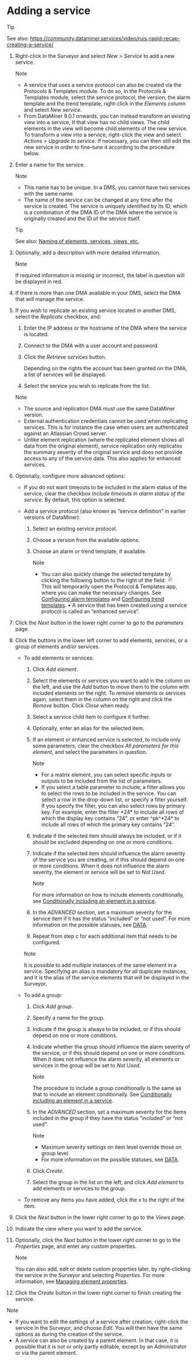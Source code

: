 # Adding a service

> [!TIP]
> See also:
> <https://community.dataminer.services/video/ruis-rapid-recap-creating-a-service/>

1. Right-click in the Surveyor and select *New \> Service* to add a new service.

    > [!NOTE]
    > -  A service that uses a service protocol can also be created via the Protocols & Templates module. To do so, in the Protocols & Templates module, select the service protocol, the version, the alarm template and the trend template, right-click in the *Elements* column and select *New service*.
    > -  From DataMiner 9.0.1 onwards, you can instead transform an existing view into a service, if that view has no child views. The child elements in the view will become child elements of the new service. To transform a view into a service, right-click the view and select *Actions* > *Upgrade to service*. If necessary, you can then still edit the new service in order to fine-tune it according to the procedure below.

2. Enter a name for the service.

    > [!NOTE]
    > -  This name has to be unique. In a DMS, you cannot have two services with the same name.
    > -  The name of the service can be changed at any time after the service is created. The service is uniquely identified by its ID, which is a combination of the DMA ID of the DMA where the service is originally created and the ID of the service itself.

    > [!TIP]
    > See also:
    > [Naming of elements, services, views, etc.](../../part_7/NamingConventions/NamingConventions.md#naming-of-elements-services-views-etc)

3. Optionally, add a description with more detailed information.

    > [!NOTE]
    > If required information is missing or incorrect, the label in question will be displayed in red.

4. If there is more than one DMA available in your DMS, select the DMA that will manage the service.

5. If you wish to replicate an existing service located in another DMS, select the *Replicate* checkbox, and:

    1. Enter the IP address or the hostname of the DMA where the service is located.

    2. Connect to the DMA with a user account and password.

    3. Click the *Retrieve services* button.

        Depending on the rights the account has been granted on the DMA, a list of services will be displayed.

    4. Select the service you wish to replicate from the list.

    > [!NOTE]
    > -  The source and replication DMA must use the same DataMiner version.
    > -  External authentication credentials cannot be used when replicating services. This is for instance the case when users are authenticated against an Atlassian Crowd server.
    > -  Unlike element replication (where the replicated element shows all data from the original element), service replication only replicates the summary severity of the original service and does not provide access to any of the service data. This also applies for enhanced services.

6. Optionally, configure more advanced options:

    - If you do not want timeouts to be included in the alarm status of the service, clear the checkbox *Include timeouts in alarm status of the service*. By default, this option is selected.

    - Add a service protocol (also known as “service definition” in earlier versions of DataMiner):

        1. Select an existing service protocol.

        2. Choose a version from the available options.

        3. Choose an alarm or trend template, if available.

            > [!NOTE]
            > -  You can also quickly change the selected template by clicking the following button to the right of the field: ![](../../images/Open_protocols_app_icon.png)<br>This will temporarily open the Protocol & Templates app, where you can make the necessary changes. See [Configuring alarm templates](../protocols/Configuring_alarm_templates.md) and [Configuring trend templates](../protocols/Configuring_trend_templates.md).
            > • A service that has been created using a service protocol is called an “enhanced service”.

7. Click the *Next* button in the lower right corner to go to the *parameters* page.

8. Click the buttons in the lower left corner to add elements, services, or a group of elements and/or services.

    - To add elements or services:

        1. Click *Add element*.

        2. Select the elements or services you want to add in the column on the left, and use the *Add* button to move them to the column with included elements on the right. To remove elements or services again, select them in the column on the right and click the *Remove* button. Click *Close* when ready.

        3. Select a service child item to configure it further.

        4. Optionally, enter an alias for the selected item.

        5. If an element or enhanced service is selected, to include only some parameters, clear the checkbox *All parameters for this element*, and select the parameters in question.

            > [!NOTE]
            > -  For a matrix element, you can select specific inputs or outputs to be included from the list of parameters.
            > -  If you select a table parameter to include, a filter allows you to select the rows to be included in the service. You can select a row in the drop-down list, or specify a filter yourself. If you specify the filter, you can also select rows by primary key. For example, enter the filter \*24\* to include all rows of which the display key contains “24”, or enter ^pk^\*24\* to include all rows of which the primary key contains “24”.

        6. Indicate if the selected item should always be included, or if it should be excluded depending on one or more conditions.

        7. Indicate if the selected item should influence the alarm severity of the service you are creating, or if this should depend on one or more conditions. When it does not influence the alarm severity, the element or service will be set to *Not Used*.

            > [!NOTE]
            > For more information on how to include elements conditionally, see [Conditionally including an element in a service](Conditionally_including_an_element_in_a_service.md).

        8. In the *ADVANCED* section, set a maximum severity for the service item if it has the status “included” or “not used”. For more information on the possible statuses, see [DATA](Service_card_pages.md#data).

        9. Repeat from step c for each additional item that needs to be configured.

        > [!NOTE]
        > It is possible to add multiple instances of the same element in a service. Specifying an alias is mandatory for all duplicate instances, and it is the alias of the service elements that will be displayed in the Surveyor.

    - To add a group:

        1. Click *Add group*.

        2. Specify a name for the group.

        3. Indicate if the group is always to be included, or if this should depend on one or more conditions.

        4. Indicate whether the group should influence the alarm severity of the service, or if this should depend on one or more conditions. When it does not influence the alarm severity, all elements or services in the group will be set to *Not Used*.

            > [!NOTE]
            > The procedure to include a group conditionally is the same as that to include an element conditionally. See [Conditionally including an element in a service](Conditionally_including_an_element_in_a_service.md).

        5. In the *ADVANCED* section, set a maximum severity for the items included in the group if they have the status “included” or “not used”.

            > [!NOTE]
            > -  Maximum severity settings on item level override those on group level.
            > -  For more information on the possible statuses, see [DATA](Service_card_pages.md#data).

        6. Click *Create*.

        7. Select the group in the list on the left, and click *Add element* to add elements or services to the group.

    - To remove any items you have added, click the *x* to the right of the item.

9. Click the *Next* button in the lower right corner to go to the *Views* page.

10. Indicate the view where you want to add the service.

11. Optionally, click the *Next* button in the lower right corner to go to the *Properties* page, and enter any custom properties.

    > [!NOTE]
    > You can also add, edit or delete custom properties later, by right-clicking the service in the Surveyor and selecting *Properties*. For more information, see [Managing element properties](../elements/Managing_element_properties.md).

12. Click the *Create* button in the lower right corner to finish creating the service.

> [!NOTE]
> -  If you want to edit the settings of a service after creation, right-click the service in the Surveyor, and choose *Edit*. You will then have the same options as during the creation of the service.
> -  A service can also be created by a parent element. In that case, it is possible that it is not or only partly editable, except by an Administrator or via the parent element.
>
